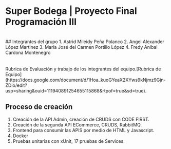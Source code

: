 # Super Bodega | Proyecto Final Programación III
<br>
## Integrantes del grupo
1. Astrid Mileidy Peña Polanco
2. Angel Alexander López Martinez
3. María José del Carmen Portillo López
4. Fredy Anibal Cardona Montenegro <br><br><br>
Rubrica de Evaluación y trabajo de los integrantes del equipo.[Rubrica de Equipo](https://docs.google.com/document/d/1Hoa_kuoGYeaX2XYws9kNjmz9Gjn-ZDio/edit?usp=sharing&ouid=111940891254655115868&rtpof=true&sd=true).

## Proceso de creación
1. Creación de la API Admin, creación de CRUDS con CODE FIRST.
2. Creación de la segunda API ECommerce, CRUDS, RabbitMQ.
3. Frontend para consumir las APIS por medio de HTML y Javascript.
4. Docker
5. Pruebas unitarias con xUnit, 17 pruebas de Services.
